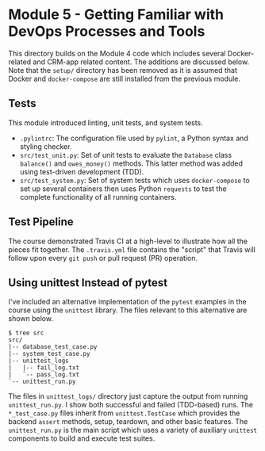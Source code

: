 # Module 5 - Getting Familiar with DevOps Processes and Tools
This directory builds on the Module 4 code which includes several
Docker-related and CRM-app related content. The additions are
discussed below. Note that the `setup/` directory has been
removed as it is assumed that Docker and `docker-compose` are
still installed from the previous module.

## Tests
This module introduced linting, unit tests, and system tests.
  * `.pylintrc`: The configuration file used by `pylint`, a Python
    syntax and styling checker.
  * `src/test_unit.py`: Set of unit tests to evaluate the `Database`
    class `balance()` and `owes_money()` methods. This latter method
    was added using test-driven development (TDD).
  * `src/test_system.py`: Set of system tests which uses `docker-compose`
    to set up several containers then uses Python `requests` to test
    the complete functionality of all running containers.

## Test Pipeline
The course demonstrated Travis CI at a high-level to illustrate how
all the pieces fit together. The `.travis.yml` file contains the "script"
that Travis will follow upon every `git push` or pull request (PR)
operation.

## Using unittest Instead of pytest
I've included an alternative implementation of the `pytest` examples
in the course using the `unittest` library. The files relevant to this
alternative are shown below. 

```
$ tree src    
src/
|-- database_test_case.py
|-- system_test_case.py
|-- unittest_logs
|   |-- fail_log.txt
|   `-- pass_log.txt
`-- unittest_run.py
```

The files in `unittest_logs/` directory just capture the output from running
`unittest_run.py`. I show both successful and failed (TDD-based) runs.
The `*_test_case.py` files inherit from `unittest.TestCase` which provides
the backend `assert` methods, setup, teardown, and other basic features.
The `unittest_run.py` is the main script which uses a variety of
auxiliary `unittest` components to build and execute test suites.
